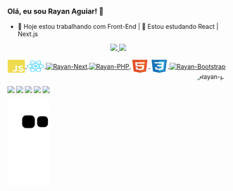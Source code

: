 ### Olá, eu sou Rayan Aguiar! 👋

- 🔭 Hoje estou trabalhando com Front-End  | 🌱 Estou estudando React | Next.js 


<div align="center">
  <a href="https://github.com/Rayan-Aguiar">
  <img height="150em" src="https://github-readme-stats.vercel.app/api?username=rayan-aguiar&show_icons=true&theme=merko&include_all_commits=true&count_private=true"/>
  <img height="150em" src="https://github-readme-stats.vercel.app/api/top-langs/?username=rayan-aguiar&layout=compact&langs_count=7&theme=merko"/>
</div>
<div style="display: inline_block"><br>
  <img align="center" alt="Rayan-Js" height="30" width="40" src="https://raw.githubusercontent.com/devicons/devicon/master/icons/javascript/javascript-plain.svg">
  <img align="center" alt="Rayan-React" height="30" width="40" src="https://raw.githubusercontent.com/devicons/devicon/master/icons/react/react-original.svg">
  <img align="center" alt="Rayan-Next" height="30" width="40" src="https://cdn.jsdelivr.net/gh/devicons/devicon/icons/nextjs/nextjs-line.svg" />  
  <img align="center" alt="Rayan-PHP" height="30" width="40" src="https://cdn.jsdelivr.net/gh/devicons/devicon/icons/php/php-plain.svg" />
  <img align="center" alt="Rayan-HTML" height="30" width="40" src="https://raw.githubusercontent.com/devicons/devicon/master/icons/html5/html5-original.svg">
  <img align="center" alt="Rayan-CSS" height="30" width="40" src="https://raw.githubusercontent.com/devicons/devicon/master/icons/css3/css3-original.svg">
  <img align="center" alt="Rayan-Bootstrap" height="30" width="40" src="https://cdn.jsdelivr.net/gh/devicons/devicon/icons/bootstrap/bootstrap-original.svg" />
  <img align="right" alt="Rayan-pic" height="150" style="border-radius:50px;" src="https://scontent-gru1-1.xx.fbcdn.net/v/t39.30808-6/302709691_5319670311463002_2258185707458120160_n.jpg?_nc_cat=104&ccb=1-7&_nc_sid=09cbfe&_nc_eui2=AeFrVKCHypHx36QOf_bIjcUp4mDwhP3Opx_iYPCE_c6nH9dWU7NYGzHBH-KQMe60RjvVkQU5-dzWx5kIWkdOleYd&_nc_ohc=xhburKdhrSEAX8wpR4F&tn=rSaRqM1pO2MRj6yA&_nc_ht=scontent-gru1-1.xx&oh=00_AfAyN1ot7ychunsfPiuY-YxSX6SBd1xlbh3jTSfML6_gAg&oe=6367DF53">
</div>
  
  ##
  
<div>
<a href="https://www.linkedin.com/in/rayan-siqueira-013a761a1/" target="_blank"><img src="https://img.shields.io/badge/-LinkedIn-%230077B5?style=for-the-badge&logo=linkedin&logoColor=white" target="_blank"></a> 
 <a href = "mailto:rayansiqueira@gmail.com"><img src="https://img.shields.io/badge/-Gmail-%23333?style=for-the-badge&logo=gmail&logoColor=white" target="_blank"></a>
 <a href="https://api.whatsapp.com/send?phone=5521991460601&text=Ol%C3%A1%20Rayan!" target="_blank"><img src="https://img.shields.io/badge/WhatsApp-25D366?style=for-the-badge&logo=whatsapp&logoColor=white" target="_blank"></a> 
 <a href="https://t.me/rayan_aguiar" target="_blank"><img src="https://img.shields.io/badge/Telegram-2CA5E0?style=for-the-badge&logo=telegram&logoColor=white" target="_blank"></a> 
<a href="https://www.instagram.com/rayan.siqueira/" target="_blank"><img src="https://img.shields.io/badge/-Instagram-%23E4405F?style=for-the-badge&logo=instagram&logoColor=white" target="_blank"></a>

 ![Snake animation](https://github.com/Rayan-Aguiar/Rayan-Aguiar/blob/output/github-contribution-grid-snake.svg)
</div>
